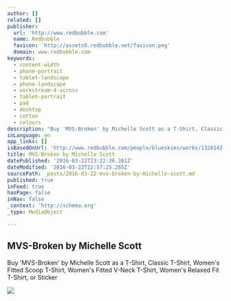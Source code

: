 ```yaml
---
author: []
related: []
publisher:
  url: 'http://www.redbubble.com'
  name: Redbubble
  favicon: 'http://assets0.redbubble.net/favicon.png'
  domain: www.redbubble.com
keywords:
  - content-width
  - phone-portrait
  - tablet-landscape
  - phone-landscape
  - workstream-4-across
  - tablet-portrait
  - pad
  - desktop
  - cotton
  - colours
description: "Buy 'MVS-Broken' by Michelle Scott as a T-Shirt, Classic T-Shirt, Women's Fitted Scoop T-Shirt, Women's Fitted V-Neck T-Shirt, Women's Relaxed Fit T-Shirt, or Sticker"
inLanguage: en
app_links: []
isBasedOnUrl: 'http://www.redbubble.com/people/blueskies/works/1328142-mvs-broken?c=58345-girls-t-shirts&p=t-shirt&ref=work_collections_grid'
title: MVS-Broken by Michelle Scott
datePublished: '2016-03-22T23:22:36.361Z'
dateModified: '2016-03-22T22:57:25.285Z'
sourcePath: _posts/2016-03-22-mvs-broken-by-michelle-scott.md
published: true
inFeed: true
hasPage: false
inNav: false
_context: 'http://schema.org'
_type: MediaObject

---
```

<article style=""><h1>MVS-Broken by Michelle Scott</h1><p>Buy 'MVS-Broken' by Michelle Scott as a T-Shirt, Classic T-Shirt, Women's Fitted Scoop T-Shirt, Women's Fitted V-Neck T-Shirt, Women's Relaxed Fit T-Shirt, or Sticker</p><img src="http://ih0.redbubble.net/image.4120672.8142/fc,550x550,white.jpg" /></article>